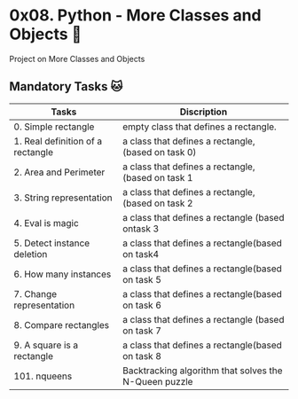 # 0x08. Python - More Classes and Objects :lion:

Project on  More Classes and Objects
## Mandatory Tasks :cat:

| Tasks | Discription
| ------------ | ----------- |
|0. Simple rectangle |empty class  that defines a rectangle. |
|1. Real definition of a rectangle |a class that defines a rectangle, (based on task 0)|
|2. Area and Perimeter | a class  that defines a rectangle, (based on task 1|
|3. String representation | a class that defines a rectangle, (based on task 2 |
|4. Eval is magic |a class that defines a rectangle (based ontask 3 |
|5. Detect instance deletion | a class that defines a rectangle(based on task4 |
|6. How many instances | a class that defines a rectangle(based on task 5 |
|7. Change representation |a class that defines a rectangle(based on task 6 |
|8. Compare rectangles |a class that defines a rectangle (based on task 7  |
|9. A square is a rectangle |a class that defines a rectangle(based on task 8 |
|101. nqueens| Backtracking algorithm that solves the N-Queen puzzle |
